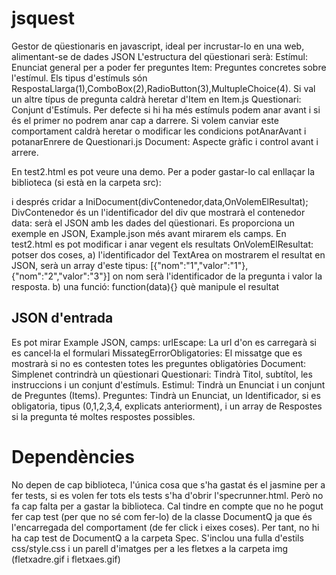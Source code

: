 jsquest
=======

Gestor de qüestionaris en javascript, ideal per incrustar-lo en una web, alimentant-se de dades JSON
L'estructura del qüestionari serà:
Estímul: Enunciat general per a poder fer preguntes
Item: Preguntes concretes sobre l'estímul. Els tipus d'estímuls són RespostaLlarga(1),ComboBox(2),RadioButton(3),MultupleChoice(4). Si val un altre típus de pregunta caldrà heretar d'Item en Item.js
Questionari: Conjunt d'Estímuls. Per defecte si hi ha més estímuls podem anar avant i si és el primer no podrem anar cap a darrere. Si volem canviar este comportament caldrà heretar o modificar les condicions potAnarAvant i potanarEnrere de Questionari.js
Document: Aspecte gràfic i control avant i arrere. 

En test2.html es pot veure una demo. Per a poder gastar-lo cal enllaçar la biblioteca (si està en la carpeta src):

<script type='text/javascript' src='src/jsquest.js'></script>

i després cridar a IniDocument(divContenedor,data,OnVolemElResultat);
DivContenedor és un l'identificador del div que mostrarà el contenedor
data: serà el JSON amb les dades del qüestionari. Es proporciona un exemple en JSON, Example.json més avant mirarem els camps. En test2.html es pot modificar i anar vegent els resultats
OnVolemElResultat: potser dos coses, 
a)
l'identificador del TextArea on mostrarem el resultat en JSON, serà un array d'este tipus:
[{"nom":"1","valor":"1"},{"nom":"2","valor":"3"}]
on nom serà l'identificador de la pregunta i valor la resposta. 
b) una funció: function(data){} què manipule el resultat

JSON d'entrada
--------------
Es pot mirar Example JSON, camps:
urlEscape: La url d'on es carregarà si es cancel·la el formulari
MissategErrorObligatories: El missatge que es mostrarà si no es contesten totes les preguntes obligatòries
Document: Simplenet contrindrà un qüestionari
Questionari: Tindrà Titol, subtítol, les instruccions i un conjunt d'estímuls.
Estimul: Tindrà un Enunciat i un conjunt de Preguntes (Items).
Preguntes: Tindrà un Enunciat, un Identificador, si es obligatoria, tipus (0,1,2,3,4, explicats anteriorment), i un array de Respostes si la pregunta té moltes respostes possibles.


Dependències
============
No depen de cap biblioteca, l'única cosa que s'ha gastat és el jasmine per a fer tests, si es volen fer tots els tests s'ha d'obrir l'specrunner.html. Però no fa cap falta per a gastar la biblioteca. Cal tindre en compte que no he pogut fer cap test (per que no sé com fer-lo) de la classe DocumentQ ja que és l'encarregada del comportament (de fer click i eixes coses). Per tant, no hi ha cap test de DocumentQ a la carpeta Spec. S'inclou una fulla d'estils css/style.css i un parell d'imatges per a les fletxes a la carpeta img (fletxadre.gif i fletxaes.gif)
